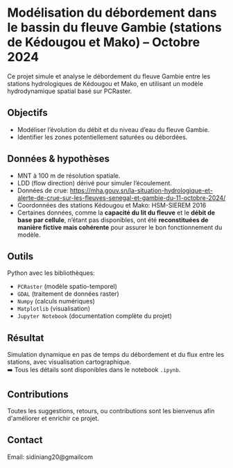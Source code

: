 # Modélisation du débordement dans le bassin du fleuve Gambie (stations de Kédougou et Mako) – Octobre 2024

Ce projet simule et analyse le débordement du fleuve Gambie entre les stations hydrologiques de Kédougou et Mako, en utilisant un modèle hydrodynamique spatial basé sur PCRaster.

## Objectifs
- Modéliser l’évolution du débit et du niveau d’eau du fleuve Gambie.
- Identifier les zones potentiellement saturées ou débordées.

## Données & hypothèses
- MNT à 100 m de résolution spatiale.
- LDD (flow direction) dérivé pour simuler l’écoulement.
- Données de crue: https://mha.gouv.sn/la-situation-hydrologique-et-alerte-de-crue-sur-les-fleuves-senegal-et-gambie-du-11-octobre-2024/
- Coordonnées des stations Kédougou et Mako: HSM-SIEREM 2016
- Certaines données, comme la **capacité du lit du fleuve** et le **débit de base par cellule**, n’étant pas disponibles, ont été **reconstituées de manière fictive mais cohérente** pour assurer le bon fonctionnement du modèle.

## Outils
Python avec les bibliothèques:
- ``PCRaster`` (modèle spatio-temporel)
- ``GDAL`` (traitement de données raster)
- ``Numpy`` (calculs numériques)
- ``Matplotlib`` (visualisation)
- ``Jupyter Notebook`` (documentation complète du projet)

## Résultat
Simulation dynamique en pas de temps du débordement et du flux entre les stations, avec visualisation cartographique.  
➡️ Tous les détails sont disponibles dans le notebook `.ipynb`.

## Contributions
Toutes les suggestions, retours, ou contributions sont les bienvenus afin d'améliorer et enrichir ce projet.

## Contact 
Email: sidiniang20@gmailcom

